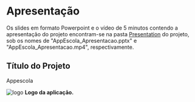 # Apresentação

Os slides em formato Powerpoint e o vídeo de 5 minutos contendo a apresentação do projeto encontram-se na pasta <a href="https://github.com/ICEI-PUC-Minas-PMV-ADS/pmv-ads-2022-1-e2-proj-int-t2-aplicacao-de-comunicacao-escolar/tree/main/presentation">Presentation</a> do projeto, sob os nomes de "AppEscola_Apresentacao.pptx" e "AppEscola_Apresentacao.mp4", respectivamente.

## Título do Projeto

Appescola

![logo](https://user-images.githubusercontent.com/74699119/175830286-cb29dab8-9cc7-43bd-b471-3d7d5db0ed8c.jpeg)
<b>Logo da aplicação.</b>
